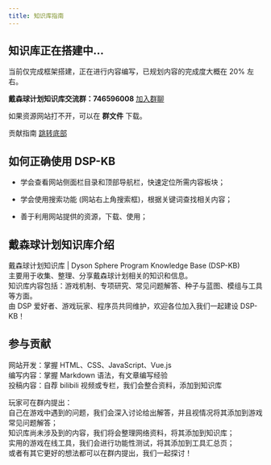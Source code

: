 ```yaml
---
title: 知识库指南
---
```

## 知识库正在搭建中...

当前仅完成框架搭建，正在进行内容编写，已规划内容的完成度大概在 20% 左右。

**戴森球计划知识库交流群：746596008** [加入群聊](https://qm.qq.com/q/C7bnpa3NbG)  

如果资源网站打不开，可以在 **群文件** 下载。

贡献指南 [跳转底部](#参与贡献)

## 如何正确使用 DSP-KB

- 学会查看网站侧面栏目录和顶部导航栏，快速定位所需内容板块；

- 学会使用搜索功能 (网站右上角搜索框)，根据关键词查找相关内容；

- 善于利用网站提供的资源，下载、使用；

## 戴森球计划知识库介绍

戴森球计划知识库 | Dyson Sphere Program Knowledge Base (DSP-KB)  
主要用于收集、整理、分享戴森球计划相关的知识和信息。  
知识库内容包括：游戏机制、专项研究、常见问题解答、种子与蓝图、模组与工具等方面。  
由 DSP 爱好者、游戏玩家、程序员共同维护，欢迎各位加入我们一起建设 DSP-KB！

## 参与贡献

网站开发：掌握 HTML、CSS、JavaScript、Vue.js  
编写内容：掌握 Markdown 语法，有文章编写经验  
投稿内容：自荐 bilibili 视频或专栏，我们会整合资料，添加到知识库  

玩家可在群内提出：  
自己在游戏中遇到的问题，我们会深入讨论给出解答，并且视情况将其添加到游戏常见问题解答；  
知识库尚未涉及到的内容，我们将会整理网络资料，将其添加到知识库；  
实用的游戏在线工具，我们会进行功能性测试，将其添加到工具汇总页；  
或者有其它更好的想法都可以在群内提出，我们一起探讨！